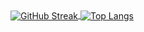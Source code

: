 <a href="https://git.io/streak-stats">
  <img align="center" src="https://streak-stats.demolab.com/?user=OkeLDF&theme=radical" alt="GitHub Streak" />
</a>
<a href="htps://github.com/anuraghazra/github-readme-stats">
  <img align="center" src="https://github-readme-stats.vercel.app/api/top-langs/?username=OkeLDF&theme=radical&layout=donut-vertical" alt="Top Langs" />
</a>
